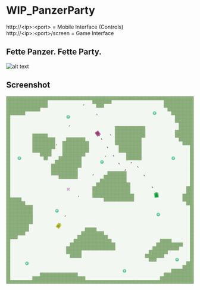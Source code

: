 # WIP_PanzerParty
http://&lt;ip&gt;:&lt;port&gt; = Mobile Interface (Controls)  
http://&lt;ip&gt;:&lt;port&gt;/screen = Game Interface

## Fette Panzer. Fette Party. 
![alt text](./public/banner.svg)


## Screenshot 
![alt text](./public/screenshot.png)
